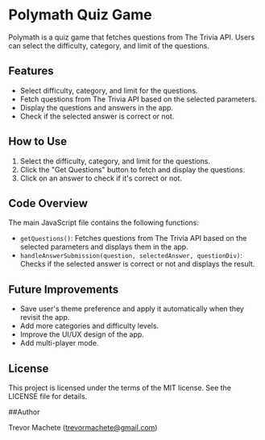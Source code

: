# Polymath Quiz Game

Polymath is a quiz game that fetches questions from The Trivia API. Users can select the difficulty, category, and limit of the questions.

## Features

- Select difficulty, category, and limit for the questions.
- Fetch questions from The Trivia API based on the selected parameters.
- Display the questions and answers in the app.
- Check if the selected answer is correct or not.

## How to Use

1. Select the difficulty, category, and limit for the questions.
2. Click the "Get Questions" button to fetch and display the questions.
3. Click on an answer to check if it's correct or not.

## Code Overview

The main JavaScript file contains the following functions:

- `getQuestions()`: Fetches questions from The Trivia API based on the selected parameters and displays them in the app.
- `handleAnswerSubmission(question, selectedAnswer, questionDiv)`: Checks if the selected answer is correct or not and displays the result.

## Future Improvements

- Save user's theme preference and apply it automatically when they revisit the app.
- Add more categories and difficulty levels.
- Improve the UI/UX design of the app.
- Add multi-player mode.

## License

This project is licensed under the terms of the MIT license. See the LICENSE file for details.

##Author

Trevor Machete (trevormachete@gmail.com)

